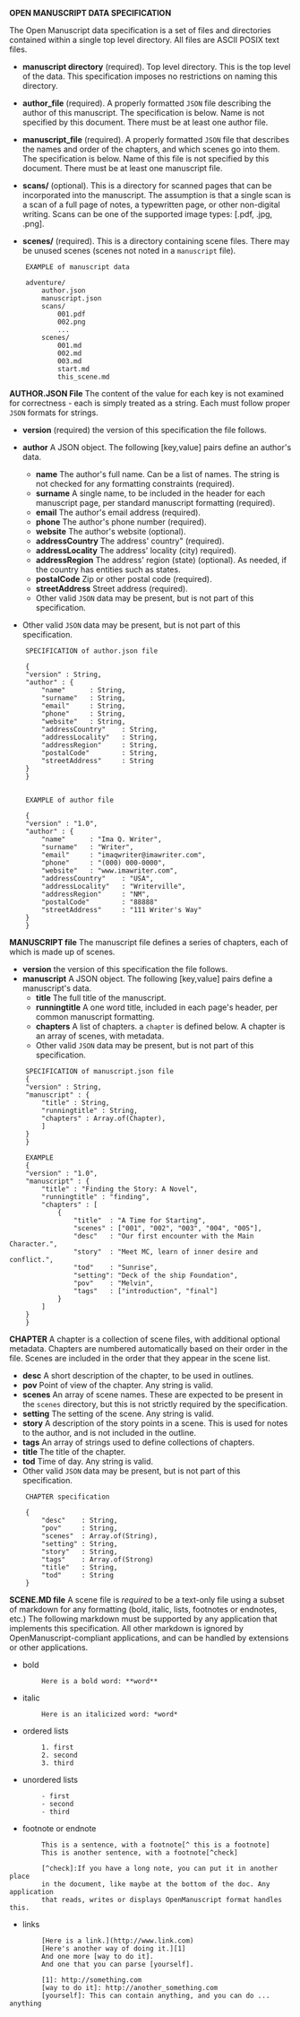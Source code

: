 **OPEN MANUSCRIPT DATA SPECIFICATION**

The Open Manuscript data specification is a set of files and directories
contained within a single top level directory. All files are ASCII POSIX text
files. 

- **manuscript directory** (required). Top level directory. This is 
  the top level of the data. This specification imposes no restrictions on 
  naming this directory.

- **author_file** (required). A properly formatted `JSON` file describing the 
  author of this manuscript. The specification is below. Name is not specified
  by this document. There must be at least one author file.

- **manuscript_file** (required). A properly formatted `JSON` file that 
  describes the names and order of the chapters, and which scenes go into 
  them. The specification is below. Name of this file is not specified by this
  document. There must be at least one manuscript file.

- **scans/** (optional). This is a directory for scanned pages that can be 
  incorporated into the manuscript. The assumption is that a single scan is
  a scan of a full page of notes, a typewritten page, or other non-digital
  writing. Scans can be one of the supported image types: [.pdf, .jpg, .png].

- **scenes/** (required). This is a directory containing scene files. There may 
  be unused scenes (scenes not noted in a `manuscript` file).
  
```
    EXAMPLE of manuscript data

    adventure/
        author.json
        manuscript.json
        scans/
            001.pdf
            002.png
            ...
        scenes/
            001.md
            002.md
            003.md
            start.md
            this_scene.md

```

**AUTHOR.JSON File**
The content of the value for each key is not examined for correctness - each is simply treated as a string. Each must follow proper `JSON` formats for strings.

- **version** (required) the version of this specification the file follows. 

- **author** A JSON object. The following [key,value] pairs define an author's
  data.
    - **name** The author's full name. Can be a list of names. The string is not checked for any formatting constraints (required).
    - **surname** A single name, to be included in the header for each manuscript page, per standard manuscript formatting (required).
    - **email** The author's email address (required).
    - **phone** The author's phone number (required).
    - **website** The author's website (optional).
    - **addressCountry** The address' country" (required). 
    - **addressLocality** The address' locality (city) required).
    - **addressRegion** The address' region (state) (optional). As needed, if the country has entities such as states.
    - **postalCode** Zip or other postal code (required).
    - **streetAddress** Street address (required).
    - Other valid `JSON` data may be present, but is not part of this    specification. 

- Other valid `JSON` data may be present, but is not part of this    specification. 


```
    SPECIFICATION of author.json file

    {
    "version" : String, 
    "author" : {
        "name"      : String, 
        "surname"   : String,
        "email"     : String,
        "phone"     : String,
        "website"   : String,
        "addressCountry"    : String,
        "addressLocality"   : String,
        "addressRegion"     : String,
        "postalCode"        : String,
        "streetAddress"     : String
    }
    }


    EXAMPLE of author file

    {
    "version" : "1.0",
    "author" : {
        "name"      : "Ima Q. Writer",
        "surname"   : "Writer",
        "email"     : "imaqwriter@imawriter.com",
        "phone"     : "(000) 000-0000",
        "website"   : "www.imawriter.com",
        "addressCountry"    : "USA",
        "addressLocality"   : "Writerville",
        "addressRegion"     : "NM",
        "postalCode"        : "88888"
        "streetAddress"     : "111 Writer's Way"
    }
    }
```

**MANUSCRIPT file**
The manuscript file defines a series of chapters, each of which is made up of
scenes.

- **version** the version of this specification the file follows. 
- **manuscript** A JSON object. The following [key,value] pairs define
  a manuscript's data.
    - **title** The full title of the manuscript.
    - **runningtitle** A one word title, included in each page's header, per common manuscript formatting. 
    - **chapters** A list of chapters. a `chapter` is defined below. A chapter is an array of scenes, with metadata. 
    - Other valid `JSON` data may be present, but is not part of this    specification.

```
    SPECIFICATION of manuscript.json file
    {
    "version" : String, 
    "manuscript" : {
        "title" : String, 
        "runningtitle" : String, 
        "chapters" : Array.of(Chapter),
        ]
    }
    }

    EXAMPLE
    {
    "version" : "1.0",
    "manuscript" : {
        "title" : "Finding the Story: A Novel",
        "runningtitle" : "finding",
        "chapters" : [
            {
                "title"  : "A Time for Starting",
                "scenes" : ["001", "002", "003", "004", "005"],
                "desc"   : "Our first encounter with the Main Character.",
                "story"  : "Meet MC, learn of inner desire and conflict.",
                "tod"    : "Sunrise",
                "setting": "Deck of the ship Foundation",
                "pov"    : "Melvin",
                "tags"   : ["introduction", "final"]
            }
        ]
    }
    }
```


**CHAPTER** 
A chapter is a collection of scene files, with additional optional metadata.
Chapters are numbered automatically based on their order in the file.
Scenes are included in the order that they appear in the scene list.

- **desc**  A short description of the chapter, to be used in outlines.
- **pov**   Point of view of the chapter. Any string is valid.
- **scenes** An array of scene names. These are expected to be present in the
  `scenes` directory, but this is not strictly required by the specification. 
- **setting** The setting of the scene. Any string is valid.
- **story** A description of the story points in a scene. This is used for 
   notes to the author, and is not included in the outline.
- **tags** An array of strings used to define collections of chapters.
- **title** The title of the chapter.
- **tod** Time of day. Any string is valid.
- Other valid `JSON` data may be present, but is not part of this    
  specification.

```
    CHAPTER specification

    {
        "desc"    : String, 
        "pov"     : String, 
        "scenes"  : Array.of(String),
        "setting" : String, 
        "story"   : String, 
        "tags"    : Array.of(Strong) 
        "title"   : String, 
        "tod"     : String
    }
```
**SCENE.MD file**
A scene file is *required* to be a text-only file using a subset of
markdown for any formatting (bold, italic, lists, footnotes or endnotes,
etc.) The following markdown must be supported by any application that
implements this specification. All other markdown is ignored by
OpenManuscript-compliant applications, and can be handled by extensions or other
applications. 

- bold 

```
        Here is a bold word: **word** 
```
    
- italic 

```
        Here is an italicized word: *word* 
```

- ordered lists

```
        1. first
        2. second
        3. third
```

- unordered lists

```
        - first
        - second
        - third
```

- footnote or endnote 

```
        This is a sentence, with a footnote[^ this is a footnote]
        This is another sentence, with a footnote[^check]

        [^check]:If you have a long note, you can put it in another place
        in the document, like maybe at the bottom of the doc. Any application
        that reads, writes or displays OpenManuscript format handles this.
```

- links

```
        [Here is a link.](http://www.link.com)
        [Here's another way of doing it.][1]
        And one more [way to do it].
        And one that you can parse [yourself].

        [1]: http://something.com
        [way to do it]: http://another_something.com
        [yourself]: This can contain anything, and you can do ... anything 
```
